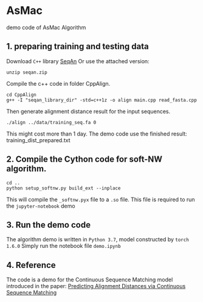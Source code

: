 # AsMac
demo code of AsMac Algorithm
## 1. preparing training and testing data
Download `C++` library [SeqAn](https://github.com/seqan/seqan)
Or use the attached version:
```console
unzip seqan.zip
```

Compile the c++ code in folder CppAlign.
```console
cd CppAlign
g++ -I "seqan_library_dir" -std=c++1z -o align main.cpp read_fasta.cpp
```
Then generate alignment distance result for the input sequences.
```console
./align ../data/training_seq.fa 0
```
This might cost more than 1 day. The demo code use the finished result: training_dist_prepared.txt

## 2. Compile the Cython code for soft-NW algorithm.
```console
cd ..
python setup_softnw.py build_ext --inplace
```
This will compile the `_softnw.pyx` file to a `.so` file. This file is required to run the `jupyter-notebook` demo

## 3. Run the demo code
The algorithm demo is written in `Python 3.7`, model constructed by `torch 1.6.0`
Simply run the notebook file `demo.ipynb`

## 4. Reference
The code is a demo for the Continuous Sequence Matching model introduced in the paper:
[Predicting Alignment Distances via Continuous Sequence Matching](https://www.biorxiv.org/content/10.1101/2020.05.24.113852v2)
